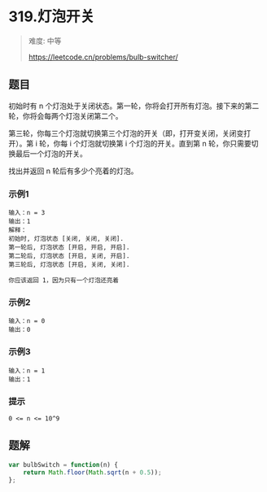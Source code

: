 # 319.灯泡开关
> 难度: 中等
> 
> https://leetcode.cn/problems/bulb-switcher/

## 题目
初始时有 n 个灯泡处于关闭状态。第一轮，你将会打开所有灯泡。接下来的第二轮，你将会每两个灯泡关闭第二个。

第三轮，你每三个灯泡就切换第三个灯泡的开关（即，打开变关闭，关闭变打开）。第 i 轮，你每 i 个灯泡就切换第 i 个灯泡的开关。直到第 n 轮，你只需要切换最后一个灯泡的开关。

找出并返回 n 轮后有多少个亮着的灯泡。

### 示例1
```
输入：n = 3
输出：1 
解释：
初始时, 灯泡状态 [关闭, 关闭, 关闭].
第一轮后, 灯泡状态 [开启, 开启, 开启].
第二轮后, 灯泡状态 [开启, 关闭, 开启].
第三轮后, 灯泡状态 [开启, 关闭, 关闭]. 

你应该返回 1，因为只有一个灯泡还亮着
```

### 示例2
```
输入：n = 0
输出：0
```

### 示例3
```
输入：n = 1
输出：1
```

### 提示
```
0 <= n <= 10^9
```

## 题解
```javascript
var bulbSwitch = function(n) {
    return Math.floor(Math.sqrt(n + 0.5));
};
```

